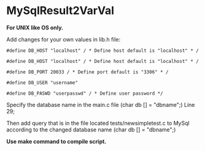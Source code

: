 # MySqlResult2VarVal

**For UNIX like OS only.**

Add changes for your own values in lib.h file:
	
	#define DB_HOST "localhost" / * Define host default is "localhost" * / 

	#define DB_HOST "localhost" / * Define host default is "localhost" * / 
	
	#define DB_PORT 20033 / * Define port default is "3306" * / 
	
	#define DB_USER "username"
	
	#define DB_PASWD "userpasswd" / * Define user password */


Specify the database name in the main.c file (char db [] = "dbname";) Line 29;


Then add  query that is in the file located tests/newsimpletest.c to MySql according to the changed database name (char db [] = "dbname";)


**Use make command to compile script.**
















